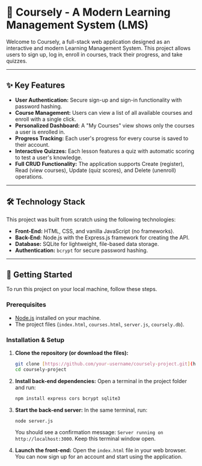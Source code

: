 # 🚀 Coursely - A Modern Learning Management System (LMS)

Welcome to Coursely, a full-stack web application designed as an interactive and modern Learning Management System. This project allows users to sign up, log in, enroll in courses, track their progress, and take quizzes.

---

## ✨ Key Features

* **User Authentication:** Secure sign-up and sign-in functionality with password hashing.
* **Course Management:** Users can view a list of all available courses and enroll with a single click.
* **Personalized Dashboard:** A "My Courses" view shows only the courses a user is enrolled in.
* **Progress Tracking:** Each user's progress for every course is saved to their account.
* **Interactive Quizzes:** Each lesson features a quiz with automatic scoring to test a user's knowledge.
* **Full CRUD Functionality:** The application supports Create (register), Read (view courses), Update (quiz scores), and Delete (unenroll) operations.

---

## 🛠️ Technology Stack

This project was built from scratch using the following technologies:

* **Front-End:** HTML, CSS, and vanilla JavaScript (no frameworks).
* **Back-End:** Node.js with the Express.js framework for creating the API.
* **Database:** SQLite for lightweight, file-based data storage.
* **Authentication:** `bcrypt` for secure password hashing.

---

## 🏁 Getting Started

To run this project on your local machine, follow these steps.

### **Prerequisites**

* [Node.js](https://nodejs.org/) installed on your machine.
* The project files (`index.html`, `courses.html`, `server.js`, `coursely.db`).

### **Installation & Setup**

1.  **Clone the repository (or download the files):**
    ```bash
    git clone [https://github.com/your-username/coursely-project.git](https://github.com/your-username/coursely-project.git)
    cd coursely-project
    ```

2.  **Install back-end dependencies:**
    Open a terminal in the project folder and run:
    ```bash
    npm install express cors bcrypt sqlite3
    ```

3.  **Start the back-end server:**
    In the same terminal, run:
    ```bash
    node server.js
    ```
    You should see a confirmation message: `Server running on http://localhost:3000`. Keep this terminal window open.

4.  **Launch the front-end:**
    Open the `index.html` file in your web browser. You can now sign up for an account and start using the application.

